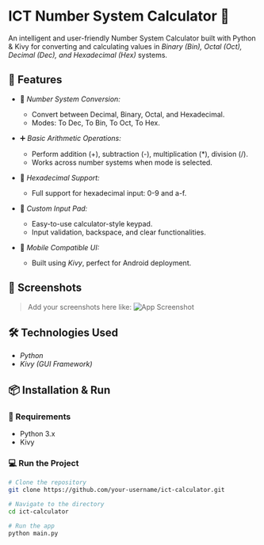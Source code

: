 # ICT Number System Calculator 🔢

An intelligent and user-friendly Number System Calculator built with Python & Kivy for converting and calculating values in *Binary (Bin), Octal (Oct), Decimal (Dec), and Hexadecimal (Hex)* systems.

## 🚀 Features

- 🔄 *Number System Conversion:*
  - Convert between Decimal, Binary, Octal, and Hexadecimal.
  - Modes: To Dec, To Bin, To Oct, To Hex.

- ➕ *Basic Arithmetic Operations:*
  - Perform addition (+), subtraction (-), multiplication (*), division (/).
  - Works across number systems when mode is selected.

- 🔢 *Hexadecimal Support:*
  - Full support for hexadecimal input: 0-9 and a-f.

- 🧮 *Custom Input Pad:*
  - Easy-to-use calculator-style keypad.
  - Input validation, backspace, and clear functionalities.

- 📱 *Mobile Compatible UI:*
  - Built using *Kivy*, perfect for Android deployment.

## 📸 Screenshots

> Add your screenshots here like:
> ![App Screenshot](screenshot.png)

## 🛠 Technologies Used

- *Python*
- *Kivy (GUI Framework)*

## 📦 Installation & Run

### 🔧 Requirements

- Python 3.x
- Kivy

### 💻 Run the Project

```bash
# Clone the repository
git clone https://github.com/your-username/ict-calculator.git

# Navigate to the directory
cd ict-calculator

# Run the app
python main.py
